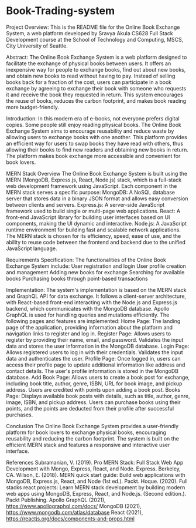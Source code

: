 # Book-Trading-system
Project Overview: This is the README file for the Online Book Exchange System, a web platform developed by Sravya Akula CS628 Full Stack Development course at the School of Technology and Computing, MSCS, City University of Seattle.

Abstract:
The Online Book Exchange System is a web platform designed to facilitate the exchange of physical books between users. It offers an inexpensive way for people to exchange books, find out about new books, and obtain new books to read without having to pay. Instead of selling books back for a fraction of the cost, users can participate in a book exchange by agreeing to exchange their book with someone who requests it and receive the book they requested in return. This system encourages the reuse of books, reduces the carbon footprint, and makes book reading more budget-friendly.

Introduction:
In this modern era of e-books, not everyone prefers digital copies. Some people still enjoy reading physical books. The Online Book Exchange System aims to encourage reusability and reduce waste by allowing users to exchange books with one another. This platform provides an efficient way for users to swap books they have read with others, thus allowing their books to find new readers and obtaining new books in return. The platform makes book exchange more accessible and convenient for book lovers.

MERN Stack Overview The Online Book Exchange System is built using the MERN (MongoDB, Express.js, React, Node.js) stack, which is a full-stack web development framework using JavaScript. Each component in the MERN stack serves a specific purpose: MongoDB: A NoSQL database server that stores data in a binary JSON format and allows easy conversion between clients and servers. Express.js: A server-side JavaScript framework used to build single or multi-page web applications. React: A front-end JavaScript library for building user interfaces based on UI components, making the UI dynamic and interactive. Node.js: A JavaScript runtime environment for building fast and scalable network applications. The MERN stack is chosen for its efficiency, speed, ease of use, and the ability to reuse code between the frontend and backend due to the unified JavaScript language.

Requirements Specification:
The functionalities of the Online Book Exchange System include: User registration and login User profile creation and management Adding new books for exchange Searching for available books Purchasing books through point-based transactions

Implementation:
The system's implementation is based on the MERN stack and GraphQL API for data exchange. It follows a client-server architecture, with React-based front-end interacting with the Node.js and Express.js backend, which communicates with the MongoDB database. Apollo GraphQL is used for handling queries and mutations efficiently. The following pages and features are implemented: Home Page: The landing page of the application, providing information about the platform and navigation links to register and log in. Register Page: Allows users to register by providing their name, email, and password. Validates the input data and stores the user information in the MongoDB database. Login Page: Allows registered users to log in with their credentials. Validates the input data and authenticates the user. Profile Page: Once logged in, users can access their profile page to update additional information like address and contact details. The user's profile information is stored in the MongoDB database. Add Book Page: Allows users to create a book post for exchange, including book title, author, genre, ISBN, URL for book image, and pickup address. Users are credited with points upon adding a book post. Books Page: Displays available book posts with details, such as title, author, genre, image, ISBN, and pickup address. Users can purchase books using their points, and the points are deducted from their profile after successful purchases.

Conclusion The Online Book Exchange System provides a user-friendly platform for book lovers to exchange physical books, encouraging reusability and reducing the carbon footprint. The system is built on the efficient MERN stack and features a responsive and interactive user interface.

References 
Subramanian, V. (2019). Pro MERN Stack: Full Stack Web App Development with Mongo, Express, React, and Node. Express. Berkeley, CA. Wilson, E. (2018). MERN quick start guide: Build web applications with MongoDB, Express.js, React, and Node (1st ed.). Packt. Hoque. (2020). Full stacks react projects: Learn MERN stack development by building modern web apps using MongoDB, Express, React, and Node.js. (Second edition.). Packt Publishing. Apollo GraphQL (2021), https://www.apollographql.com/docs/ MongoDB (2021), https://www.mongodb.com/atlas/database React (2021), https://reactjs.org/docs/components-and-props.html